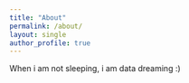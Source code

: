 ```yaml
---
title: "About"
permalink: /about/
layout: single
author_profile: true
---
```


When i am not sleeping, i am data dreaming :)
